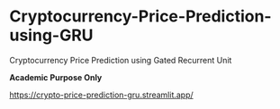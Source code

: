 # Cryptocurrency-Price-Prediction-using-GRU
Cryptocurrency Price Prediction using Gated Recurrent Unit

**Academic Purpose Only**

https://crypto-price-prediction-gru.streamlit.app/
